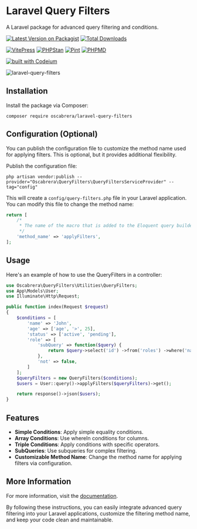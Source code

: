 # Laravel Query Filters

A Laravel package for advanced query filtering and conditions.

[![Latest Version on Packagist](https://img.shields.io/packagist/v/oscabrera/laravel-query-filters.svg?style=flat-square)](https://packagist.org/packages/oscabrera/laravel-query-filtersgsgs)
[![Total Downloads](https://img.shields.io/packagist/dt/oscabrera/laravel-query-filters.svg?style=flat-square)](https://packagist.org/packages/oscabrera/laravel-query-filtersgsgs)

[![VitePress](https://github.com/oscabrera/laravel-query-filters/actions/workflows/deploy.yml/badge.svg)](https://github.com/oscabrera/laravel-query-filters/actions/workflows/deploy.yml)
[![PHPStan](https://github.com/oscabrera/laravel-query-filters/actions/workflows/phpstan.yml/badge.svg)](https://github.com/oscabrera/laravel-query-filters/actions/workflows/phpstan.yml)
[![Pint](https://github.com/oscabrera/laravel-query-filters/actions/workflows/pint.yml/badge.svg)](https://github.com/oscabrera/laravel-query-filters/actions/workflows/pint.yml)
[![PHPMD](https://github.com/oscabrera/laravel-query-filters/actions/workflows/phpmd.yml/badge.svg)](https://github.com/oscabrera/laravel-query-filters/actions/workflows/phpmd.yml)

[![built with Codeium](https://codeium.com/badges/main)](https://codeium.com)

![laravel-query-filters](https://socialify.git.ci/Oscabrera/laravel-query-filters/image?language=1&name=1&owner=1&pattern=Floating%20Cogs&theme=Auto)

## Installation

Install the package via Composer:

```shell
composer require oscabrera/laravel-query-filters
```

## Configuration (Optional)

You can publish the configuration file to customize the method name used for applying filters. This is optional, but it
provides additional flexibility.

Publish the configuration file:

```shell
php artisan vendor:publish --provider="Oscabrera\QueryFilters\QueryFiltersServiceProvider" --tag="config"
```

This will create a `config/query-filters.php` file in your Laravel application. You can modify this file to change the
method name:

```php
return [
    /*
     * The name of the macro that is added to the Eloquent query builder.
     */
    'method_name' => 'applyFilters',
];
```

## Usage

Here's an example of how to use the QueryFilters in a controller:

```php
use Oscabrera\QueryFilters\Utilities\QueryFilters;
use App\Models\User;
use Illuminate\Http\Request;

public function index(Request $request)
{
    $conditions = [
        'name' => 'John',
        'age' => ['age', '>', 25],
        'status' => ['active', 'pending'],
        'role' => [
            'subQuery' => function($query) {
                return $query->select('id') ->from('roles') ->where('name', 'admin');
            },
            'not' => false,
        ]
    ];
    $queryFilters = new QueryFilters($conditions);
    $users = User::query()->applyFilters($queryFilters)->get();

    return response()->json($users);
}
```

## Features

- **Simple Conditions**: Apply simple equality conditions.
- **Array Conditions**: Use whereIn conditions for columns.
- **Triple Conditions**: Apply conditions with specific operators.
- **SubQueries**: Use subqueries for complex filtering.
- **Customizable Method Name**: Change the method name for applying filters via configuration.

## More Information

For more information, visit the [documentation](https://oscabrera.github.io/laravel-query-filters).

By following these instructions, you can easily integrate advanced query filtering into your Laravel applications,
customize the filtering method name, and keep your code clean and maintainable.